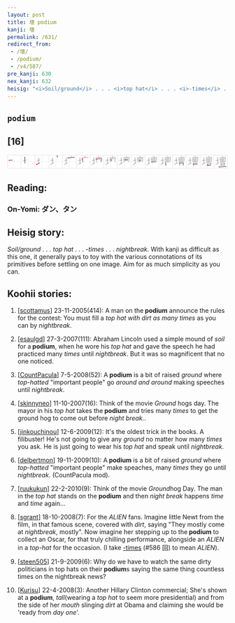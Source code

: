 ```yaml
---
layout: post
title: 壇 podium
kanji: 壇
permalink: /631/
redirect_from:
 - /壇/
 - /podium/
 - /v4/587/
pre_kanji: 630
nex_kanji: 632
heisig: "<i>Soil/ground</i> . . . <i>top hat</i> . . . <i>-times</i> . . . <i>nightbreak</i>. With kanji as difficult as this one, it generally pays to toy with the various connotations of its primitives before settling on one image. Aim for as much simplicity as you can."
---
```


## `podium`

## [16]

<div class="stroke"><img src="../images/E5A387.png" /></div>

## Reading:

### On-Yomi: ダン、タン

## Heisig story:

<i>Soil/ground</i> . . . <i>top hat</i> . . . <i>-times</i> . . . <i>nightbreak</i>. With kanji as difficult as this one, it generally pays to toy with the various connotations of its primitives before settling on one image. Aim for as much simplicity as you can.

## Koohii stories:

1) [<a href="http://kanji.koohii.com/profile/scottamus">scottamus</a>] 23-11-2005(414): A man on the<strong> podium</strong> announce the rules for the contest: You must fill a <em>top hat with dirt as many times</em> as you can by <em>nightbreak</em>.

2) [<a href="http://kanji.koohii.com/profile/esaulgd">esaulgd</a>] 27-3-2007(111): Abraham Lincoln used a simple mound of <em>soil</em> for a<strong> podium</strong>, when he wore his <em>top hat</em> and gave the speech he had practiced many <em>times</em> until <em>nightbreak</em>. But it was so magnificent that no one noticed.

3) [<a href="http://kanji.koohii.com/profile/CountPacula">CountPacula</a>] 7-5-2008(52): A<strong> podium</strong> is a bit of raised <em>ground</em> where <em>top-hatted</em> &quot;important people&quot; go <em>around and around</em> making speeches until <em>nightbreak</em>.

4) [<a href="http://kanji.koohii.com/profile/skinnyneo">skinnyneo</a>] 11-10-2007(16): Think of the movie <em>Ground</em> hogs day. The mayor in his <em>top hat</em> takes the<strong> podium</strong> and tries many <em>times</em> to get the ground hog to come out before <em>night break.</em>.

5) [<a href="http://kanji.koohii.com/profile/jinkouchinou">jinkouchinou</a>] 12-6-2009(12): It&#039;s the oldest trick in the books. A filibuster! He&#039;s not going to give any <em>ground</em> no matter how many <em>times</em> you ask. He is just going to wear his <em>top hat</em> and speak until <em>nightbreak</em>.

6) [<a href="http://kanji.koohii.com/profile/delbertmon">delbertmon</a>] 19-11-2009(10): A<strong> podium</strong> is a bit of raised <em>ground</em> where <em>top-hatted</em> &quot;important people&quot; make speaches, many <em>times</em> they go until <em>nightbreak</em>. (CountPacula mod).

7) [<a href="http://kanji.koohii.com/profile/ruukukun">ruukukun</a>] 22-2-2010(9): Think of the movie <em>Ground</em>hog Day. The man in the <em>top hat</em> stands on the <strong>podium</strong> and then <em>night break</em> happens <em>time</em> and <em>time</em> again...

8) [<a href="http://kanji.koohii.com/profile/sgrant">sgrant</a>] 18-10-2008(7): For the <em>ALIEN</em> fans. Imagine little Newt from the film, in that famous scene, covered with <em>dirt</em>, saying &quot;They mostly come at <em>nightbreak</em>, mostly&quot;. Now imagine her stepping up to the<strong> podium</strong> to collect an Oscar, for that truly chilling performance, alongside an <em>ALIEN</em> in a <em>top-hat</em> for the occasion. (I take <a href="../v4/586">-times</a> (#586 回) to mean <em>ALIEN</em>).

9) [<a href="http://kanji.koohii.com/profile/steen505">steen505</a>] 21-9-2009(6): Why do we have to watch the same dirty politicians in top hats on their<strong> podium</strong>s saying the same thing countless times on the nightbreak news?

10) [<a href="http://kanji.koohii.com/profile/Kurisu">Kurisu</a>] 22-4-2008(3): Another Hillary Clinton commercial; She&#039;s shown at a <strong>podium</strong>, <em>tall</em>(wearing a <em>top hat</em> to seem more presidential) and from the side of her <em>mouth </em> slinging <em>dirt</em> at Obama and claiming she would be &#039;ready from <em>day one</em>&#039;.
